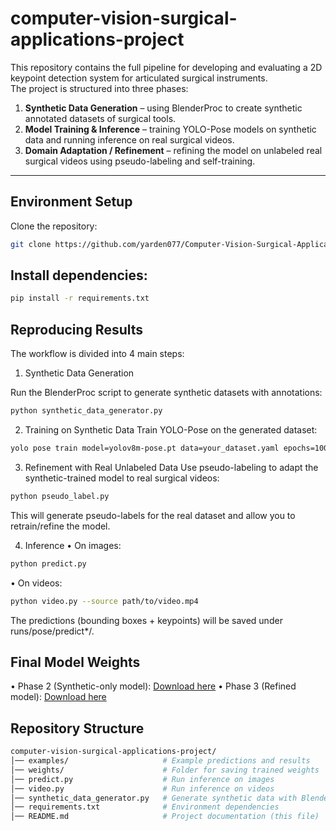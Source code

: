 # computer-vision-surgical-applications-project

This repository contains the full pipeline for developing and evaluating a 2D keypoint detection system for articulated surgical instruments.  
The project is structured into three phases:  

1. **Synthetic Data Generation** – using BlenderProc to create synthetic annotated datasets of surgical tools.  
2. **Model Training & Inference** – training YOLO-Pose models on synthetic data and running inference on real surgical videos.  
3. **Domain Adaptation / Refinement** – refining the model on unlabeled real surgical videos using pseudo-labeling and self-training.

---

##  Environment Setup

Clone the repository:

```bash
git clone https://github.com/yarden077/Computer-Vision-Surgical-Applications
```
## Install dependencies:
```bash
pip install -r requirements.txt
```
## Reproducing Results
The workflow is divided into 4 main steps:

1. Synthetic Data Generation

Run the BlenderProc script to generate synthetic datasets with annotations:
```bash
python synthetic_data_generator.py
```
2. Training on Synthetic Data
Train YOLO-Pose on the generated dataset:
```bash
yolo pose train model=yolov8m-pose.pt data=your_dataset.yaml epochs=100 imgsz=640
```
3. Refinement with Real Unlabeled Data
Use pseudo-labeling to adapt the synthetic-trained model to real surgical videos:
```bash
python pseudo_label.py
```
This will generate pseudo-labels for the real dataset and allow you to retrain/refine the model.

4. Inference
•	On images:
```bash
python predict.py
```

•	On videos:
 ```bash
 python video.py --source path/to/video.mp4
```
The predictions (bounding boxes + keypoints) will be saved under runs/pose/predict*/.

##  Final Model Weights
•	Phase 2 (Synthetic-only model): [Download here]()
•	Phase 3 (Refined model): [Download here]()

## Repository Structure
 ```bash
computer-vision-surgical-applications-project/
│── examples/                     # Example predictions and results
│── weights/                      # Folder for saving trained weights
│── predict.py                    # Run inference on images
│── video.py                      # Run inference on videos
│── synthetic_data_generator.py   # Generate synthetic data with BlenderProc
│── requirements.txt              # Environment dependencies
│── README.md                     # Project documentation (this file)
```


